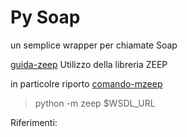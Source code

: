 # Py Soap

un semplice wrapper per chiamate Soap

[guida-zeep] Utilizzo della libreria ZEEP

in particolre riporto [comando-mzeep]
> python -m zeep $WSDL_URL

Riferimenti:

[guida-zeep]: <https://docs.python-zeep.org/en/master/>
[comando-mzeep]: <https://gist.github.com/FilBot3/7a80381c92e86f2a3b93a80b1d330710>
